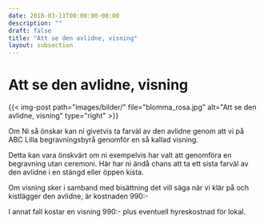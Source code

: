 ```yaml
---
date: 2018-03-11T00:00:00-08:00
description: ""
draft: false
title: "Att se den avlidne, visning"
layout: subsection
---
```


# Att se den avlidne, visning

{{< img-post
    path="images/bilder/" file="blomma_rosa.jpg"
    alt="Att se den avlidne, visning" type="right" >}}

Om Ni så önskar kan ni givetvis ta farväl av den avlidne genom att vi på ABC Lilla begravningsbyrå genomför en så kallad visning.

Detta kan vara önskvärt om ni exempelvis har valt att genomföra en begravning utan ceremoni. Här har ni ändå chans att ta ett sista farväl av den avlidne i en stängd eller öppen kista.

Om visning sker i samband med bisättning det vill säga när vi klär på och kistlägger den avlidne, är kostnaden 990:-

I annat fall kostar en visning 990:- plus eventuell hyreskostnad för lokal.
